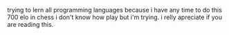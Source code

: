 trying to lern all programming languages because i have any time to do this
700 elo in chess i don't know how play but i'm trying. i relly apreciate if you are reading this.
